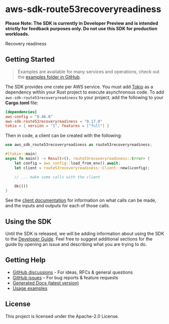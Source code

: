 # aws-sdk-route53recoveryreadiness

**Please Note: The SDK is currently in Developer Preview and is intended strictly for
feedback purposes only. Do not use this SDK for production workloads.**

Recovery readiness

## Getting Started

> Examples are available for many services and operations, check out the
> [examples folder in GitHub](https://github.com/awslabs/aws-sdk-rust/tree/main/examples).

The SDK provides one crate per AWS service. You must add [Tokio](https://crates.io/crates/tokio)
as a dependency within your Rust project to execute asynchronous code. To add `aws-sdk-route53recoveryreadiness` to
your project, add the following to your **Cargo.toml** file:

```toml
[dependencies]
aws-config = "0.46.0"
aws-sdk-route53recoveryreadiness = "0.17.0"
tokio = { version = "1", features = ["full"] }
```

Then in code, a client can be created with the following:

```rust
use aws_sdk_route53recoveryreadiness as route53recoveryreadiness;

#[tokio::main]
async fn main() -> Result<(), route53recoveryreadiness::Error> {
    let config = aws_config::load_from_env().await;
    let client = route53recoveryreadiness::Client::new(&config);

    // ... make some calls with the client

    Ok(())
}
```

See the [client documentation](https://docs.rs/aws-sdk-route53recoveryreadiness/latest/aws_sdk_route53recoveryreadiness/client/struct.Client.html)
for information on what calls can be made, and the inputs and outputs for each of those calls.

## Using the SDK

Until the SDK is released, we will be adding information about using the SDK to the
[Developer Guide](https://docs.aws.amazon.com/sdk-for-rust/latest/dg/welcome.html). Feel free to suggest
additional sections for the guide by opening an issue and describing what you are trying to do.

## Getting Help

* [GitHub discussions](https://github.com/awslabs/aws-sdk-rust/discussions) - For ideas, RFCs & general questions
* [GitHub issues](https://github.com/awslabs/aws-sdk-rust/issues/new/choose) – For bug reports & feature requests
* [Generated Docs (latest version)](https://awslabs.github.io/aws-sdk-rust/)
* [Usage examples](https://github.com/awslabs/aws-sdk-rust/tree/main/examples)

## License

This project is licensed under the Apache-2.0 License.


